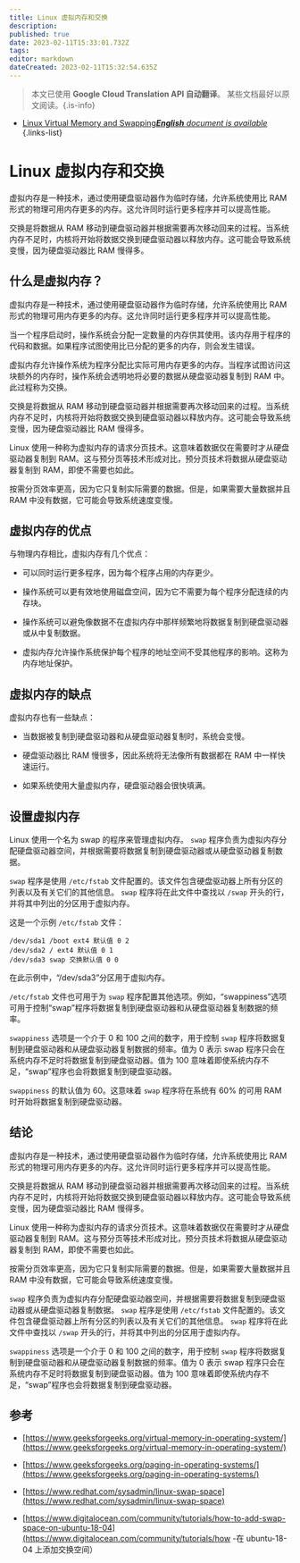 ```yaml
---
title: Linux 虚拟内存和交换
description: 
published: true
date: 2023-02-11T15:33:01.732Z
tags: 
editor: markdown
dateCreated: 2023-02-11T15:32:54.635Z
---
```


> 本文已使用 **Google Cloud Translation API 自动翻译**。
某些文档最好以原文阅读。{.is-info}



- [Linux Virtual Memory and Swapping***English** document is available*](/en/Knowledge-base/Linux/linux-virtual-memory-and-swapping)
{.links-list}


# Linux 虚拟内存和交换

虚拟内存是一种技术，通过使用硬盘驱动器作为临时存储，允许系统使用比 RAM 形式的物理可用内存更多的内存。这允许同时运行更多程序并可以提高性能。

交换是将数据从 RAM 移动到硬盘驱动器并根据需要再次移动回来的过程。当系统内存不足时，内核将开始将数据交换到硬盘驱动器以释放内存。这可能会导致系统变慢，因为硬盘驱动器比 RAM 慢得多。

## 什么是虚拟内存？

虚拟内存是一种技术，通过使用硬盘驱动器作为临时存储，允许系统使用比 RAM 形式的物理可用内存更多的内存。这允许同时运行更多程序并可以提高性能。

当一个程序启动时，操作系统会分配一定数量的内存供其使用。该内存用于程序的代码和数据。如果程序试图使用比已分配的更多的内存，则会发生错误。

虚拟内存允许操作系统为程序分配比实际可用内存更多的内存。当程序试图访问这块额外的内存时，操作系统会透明地将必要的数据从硬盘驱动器复制到 RAM 中。此过程称为交换。

交换是将数据从 RAM 移动到硬盘驱动器并根据需要再次移动回来的过程。当系统内存不足时，内核将开始将数据交换到硬盘驱动器以释放内存。这可能会导致系统变慢，因为硬盘驱动器比 RAM 慢得多。

Linux 使用一种称为虚拟内存的请求分页技术。这意味着数据仅在需要时才从硬盘驱动器复制到 RAM。这与预分页等技术形成对比，预分页技术将数据从硬盘驱动器复制到 RAM，即使不需要也如此。

按需分页效率更高，因为它只复制实际需要的数据。但是，如果需要大量数据并且 RAM 中没有数据，它可能会导致系统速度变慢。

## 虚拟内存的优点

与物理内存相比，虚拟内存有几个优点：

* 可以同时运行更多程序，因为每个程序占用的内存更少。

* 操作系统可以更有效地使用磁盘空间，因为它不需要为每个程序分配连续的内存块。

* 操作系统可以避免像数据不在虚拟内存中那样频繁地将数据复制到硬盘驱动器或从中复制数据。

* 虚拟内存允许操作系统保护每个程序的地址空间不受其他程序的影响。这称为内存地址保护。

## 虚拟内存的缺点

虚拟内存也有一些缺点：

* 当数据被复制到硬盘驱动器和从硬盘驱动器复制时，系统会变慢。

* 硬盘驱动器比 RAM 慢很多，因此系统将无法像所有数据都在 RAM 中一样快速运行。

* 如果系统使用大量虚拟内存，硬盘驱动器会很快填满。

## 设置虚拟内存

Linux 使用一个名为 swap 的程序来管理虚拟内存。 `swap` 程序负责为虚拟内存分配硬盘驱动器空间，并根据需要将数据复制到硬盘驱动器或从硬盘驱动器复制数据。

`swap` 程序是使用 `/etc/fstab` 文件配置的。该文件包含硬盘驱动器上所有分区的列表以及有关它们的其他信息。 `swap` 程序将在此文件中查找以 `/swap` 开头的行，并将其中列出的分区用于虚拟内存。

这是一个示例 `/etc/fstab` 文件：

    /dev/sda1 /boot ext4 默认值 0 2
    /dev/sda2 / ext4 默认值 0 1
    /dev/sda3 swap 交换默认值 0 0

在此示例中，“/dev/sda3”分区用于虚拟内存。

`/etc/fstab` 文件也可用于为 `swap` 程序配置其他选项。例如，“swappiness”选项可用于控制“swap”程序将数据复制到硬盘驱动器和从硬盘驱动器复制数据的频率。

`swappiness` 选项是一个介于 0 和 100 之间的数字，用于控制 `swap` 程序将数据复制到硬盘驱动器和从硬盘驱动器复制数据的频率。值为 0 表示 swap 程序只会在系统内存不足时将数据复制到硬盘驱动器。值为 100 意味着即使系统内存不足，“swap”程序也会将数据复制到硬盘驱动器。

`swappiness` 的默认值为 60。这意味着 `swap` 程序将在系统有 60% 的可用 RAM 时开始将数据复制到硬盘驱动器。

## 结论

虚拟内存是一种技术，通过使用硬盘驱动器作为临时存储，允许系统使用比 RAM 形式的物理可用内存更多的内存。这允许同时运行更多程序并可以提高性能。

交换是将数据从 RAM 移动到硬盘驱动器并根据需要再次移动回来的过程。当系统内存不足时，内核将开始将数据交换到硬盘驱动器以释放内存。这可能会导致系统变慢，因为硬盘驱动器比 RAM 慢得多。

 Linux 使用一种称为虚拟内存的请求分页技术。这意味着数据仅在需要时才从硬盘驱动器复制到 RAM。这与预分页等技术形成对比，预分页技术将数据从硬盘驱动器复制到 RAM，即使不需要也如此。

按需分页效率更高，因为它只复制实际需要的数据。但是，如果需要大量数据并且 RAM 中没有数据，它可能会导致系统速度变慢。

`swap` 程序负责为虚拟内存分配硬盘驱动器空间，并根据需要将数据复制到硬盘驱动器或从硬盘驱动器复制数据。 `swap` 程序是使用 `/etc/fstab` 文件配置的。该文件包含硬盘驱动器上所有分区的列表以及有关它们的其他信息。 `swap` 程序将在此文件中查找以 `/swap` 开头的行，并将其中列出的分区用于虚拟内存。

`swappiness` 选项是一个介于 0 和 100 之间的数字，用于控制 `swap` 程序将数据复制到硬盘驱动器和从硬盘驱动器复制数据的频率。值为 0 表示 swap 程序只会在系统内存不足时将数据复制到硬盘驱动器。值为 100 意味着即使系统内存不足，“swap”程序也会将数据复制到硬盘驱动器。

## 参考

* [https://www.geeksforgeeks.org/virtual-memory-in-operating-system/](https://www.geeksforgeeks.org/virtual-memory-in-operating-system/)

* [https://www.geeksforgeeks.org/paging-in-operating-systems/](https://www.geeksforgeeks.org/paging-in-operating-systems/)

* [https://www.redhat.com/sysadmin/linux-swap-space](https://www.redhat.com/sysadmin/linux-swap-space)

* [https://www.digitalocean.com/community/tutorials/how-to-add-swap-space-on-ubuntu-18-04](https://www.digitalocean.com/community/tutorials/how -在 ubuntu-18-04 上添加交换空间）